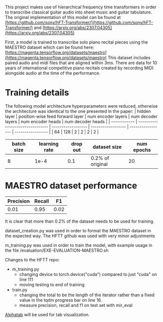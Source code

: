 This project makes use of hierarchical frequency time transformers in order to transcribe classical guitar audio into sheet music and guitar tabulature. The original implementation of this model can be found at [https://github.com/sony/hFT-Transformer/](https://github.com/sony/hFT-Transformer/) and [https://arxiv.org/abs/2307.04305](https://arxiv.org/abs/2307.04305)

First, a model is trained to transcribe solo piano recital pieces using the MAESTRO dataset
which can be found here: [https://magenta.tensorflow.org/datasets/maestro](https://magenta.tensorflow.org/datasets/maestro) This dataset includes paired audio and midi files that are aligned within 3ms. There are data for 10 years of international competitive piano recitals created by recording MIDI alongside audio at the time of the performance.

# Training details
The following model architecture hyperparameters were reduced, otherwise the architecture was identical to the one presented in the paper:
| hidden layer | position-wise feed forward layer | num encoder layers | num decoder layers | num encoder heads | num decoder heads | 
| ------------ | -------------------------------- | ------------------ | ------------------ | ----------------- | ----------------- | 
| 64           | 128                              | 2                  | 2                  | 2                 | 2                 |

| batch size | learning rate | drop out | dataset size     | num epochs | 
| ---------- | ------------- | -------- | ---------------- | ---------- |
| 8          | 1e-4          | 0.1      | 0.2% of original | 20         |

# MAESTRO dataset performance
| Precision | Recall | F1    | 
| --------- | ------ | ----- |
| 0.01      | 0.95   |  0.02 |

It is clear that more than 0.2% of the dataset needs to be used for training. 

dataset_creation.py was used in order to format the MAESTRO dataset in the expected way. The HFTT github was used with very minor adjustments

m_training.py was used in order to train the model, with example usage in the file /evaluation/EXE-EVALUATION-MAESTRO.sh

Changes to the HFTT repo:
- m_training.py
  - changing device to torch.device("cuda") compared to just "cuda" on line 111
  - moving testing to end of training
- train.py
  - changing the total to be the length of the iterator rather than a fixed value in the tqdm progress bar on line 16.
  -  measure precision, recall and f1 on test set with mir_eval

[Alphatab](https://github.com/CoderLine/alphaTab) will be used for tab visualization.
